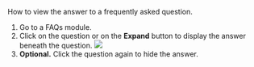 How to view the answer to a frequently asked question.

1. Go to a FAQs module.
1. Click on the question or on the **Expand** button to display the answer beneath the question.
![](/images/Viewing-Answers-1.png?raw=true)
1. **Optional.** Click the question again to hide the answer.